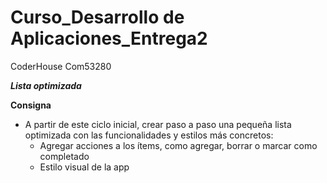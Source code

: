 # Curso_Desarrollo de Aplicaciones_Entrega2
 CoderHouse Com53280

***Lista optimizada***


**Consigna**

* A partir de este ciclo inicial, crear paso a paso una pequeña lista optimizada con las funcionalidades y estilos más concretos:
    - Agregar acciones a los ítems, como agregar, borrar o marcar como completado
    - Estilo visual de la app



